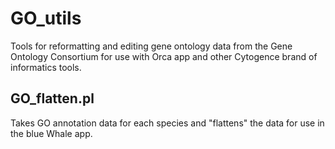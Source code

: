 # GO_utils

Tools for reformatting and editing gene ontology data from the Gene Ontology Consortium for use with Orca app and other Cytogence brand of informatics tools.

## GO_flatten.pl

Takes GO annotation data for each species and "flattens" the data for use in the blue Whale app.
